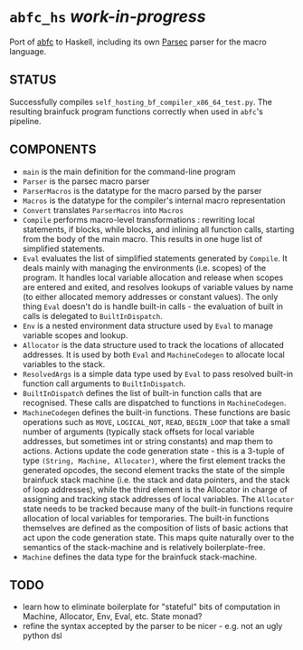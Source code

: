 `abfc_hs` *work-in-progress*
============================

Port of [abfc](http://github.com/fcostin/abfc) to Haskell, including its own [Parsec](http://www.haskell.org/haskellwiki/Parsec) parser for the macro language.

STATUS
------

Successfully compiles `self_hosting_bf_compiler_x86_64_test.py`. The resulting brainfuck program functions correctly when used in `abfc`'s pipeline.

COMPONENTS
----------

+   `main` is the main definition for the command-line program
+   `Parser` is the parsec macro parser
+   `ParserMacros` is the datatype for the macro parsed by the parser
+   `Macros` is the datatype for the compiler's internal macro representation
+   `Convert` translates `ParserMacros` into `Macros`
+   `Compile` performs macro-level transformations : rewriting local statements,
    if blocks, while blocks, and inlining all function calls, starting from the
    body of the main macro. This results in one huge list of simplified statements.
+   `Eval` evaluates the list of simplified statements generated by `Compile`. It
    deals mainly with managing the environments (i.e. scopes) of the program. It
    handles local variable allocation and release when scopes are entered and
    exited, and resolves lookups of variable values by name (to either allocated
    memory addresses or constant values). The only thing `Eval` doesn't do is
    handle built-in calls - the evaluation of built in calls is delegated to
    `BuiltInDispatch`.
+   `Env` is a nested environment data structure used by `Eval` to manage variable
    scopes and lookup.
+   `Allocator` is the data structure used to track the locations of allocated
    addresses. It is used by both `Eval` and `MachineCodegen` to allocate local
    variables to the stack.
+   `ResolvedArgs` is a simple data type used by `Eval` to pass resolved built-in
    function call arguments to `BuiltInDispatch`.
+   `BuiltInDispatch` defines the list of built-in function calls that are recognised.
    These calls are dispatched to functions in `MachineCodegen`.
+   `MachineCodegen` defines the built-in functions. These functions are basic
    operations such as `MOVE`, `LOGICAL_NOT`, `READ`, `BEGIN_LOOP` that take a
    small number of arguments (typically stack offsets for local variable
    addresses, but sometimes int or  string constants) and map them to actions.
    Actions update the code generation state - this is a 3-tuple of type
    `(String, Machine, Allocator)`, where the first element tracks the generated
    opcodes, the second element tracks the state of the simple brainfuck stack
    machine (i.e. the stack and data pointers, and the stack of loop addresses),
    while the third element is the Allocator in charge of assigning and tracking
    stack addresses of local variables. The `Allocator` state needs to be tracked
    because many of the built-in functions require allocation of local variables
    for temporaries. The built-in functions themselves are defined as the
    composition of lists of basic actions that act upon the code generation state.
    This maps quite naturally over to the semantics of the stack-machine and
    is relatively boilerplate-free.
+   `Machine` defines the data type for the brainfuck stack-machine.


TODO
----

* learn how to eliminate boilerplate for "stateful" bits of computation in Machine, Allocator, Env, Eval, etc. State monad?
* refine the syntax accepted by the parser to be nicer - e.g. not an ugly python dsl


